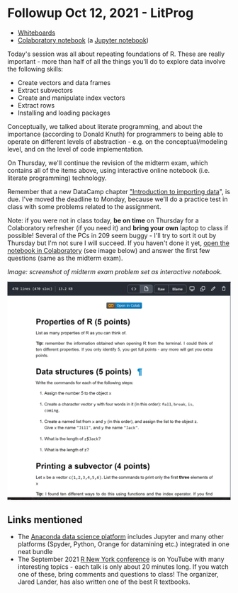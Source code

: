 
# Followup Oct 12, 2021 - LitProg

-   [Whiteboards](https://drive.google.com/drive/folders/1jMzKWroneUX8n1jnLtB413osHRU4gibo?usp=sharing)
-   [Colaboratory notebook](https://github.com/birkenkrahe/dsc101/blob/main/tests/problems/Midterm_problems.ipynb) (a [Jupyter notebook](https://jupyter.org/))

Today's session was all about repeating foundations of R. These are
really important - more than half of all the things you'll do to
explore data involve the following skills:

-   Create vectors and data frames
-   Extract subvectors
-   Create and manipulate index vectors
-   Extract rows
-   Installing and loading packages

Conceptually, we talked about literate programming, and about the
importance (according to Donald Knuth) for programmers to being
able to operate on different levels of abstraction - e.g. on the
conceptual/modeling level, and on the level of code implementation.

On Thursday, we'll continue the revision of the midterm exam, which
contains all of the items above, using interactive online notebook
(i.e. literate programming) technology.

Remember that a new DataCamp chapter ["Introduction to importing
data](https://app.datacamp.com/groups/data-science-methods-and-tools/assignments)", is due. I've moved the deadline to Monday, because we'll do
a practice test in class with some problems related to the
assignment.

Note: if you were not in class today, **be on time** on Thursday for
a Colaboratory refresher (if you need it) and **bring your own**
laptop to class if possible! Several of the PCs in 209 seem buggy -
I'll try to sort it out by Thursday but I'm not sure I will
succeed. If you haven't done it yet, [open the notebook in
Colaboratory](https://github.com/birkenkrahe/dsc101/blob/main/tests/problems/Midterm_problems.ipynb) (see image below) and answer the first few questions
(same as the midterm exam).

*Image: screenshot of midterm exam problem set as interactive
notebook.*

![img](./img/colab.png)


## Links mentioned

-   The [Anaconda data science platform](https://www.anaconda.com/) includes Jupyter and many
    other platforms (Spyder, Python, Orange for datamining etc.)
    integrated in one neat bundle
-   The September 2021 [R New York conference](https://youtube.com/playlist?list=PLlzRFZmxVl9RVwRP6WKOUXTiRMFkF2cPF) is on YouTube with many
    interesting topics - each talk is only about 20 minutes long. If
    you watch one of these, bring comments and questions to class!
    The organizer, Jared Lander, has also written one of the best R
    textbooks.

